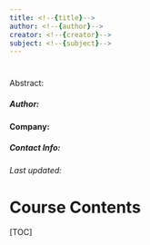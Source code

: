 ```yaml
---
title: <!--{title}-->
author: <!--{author}-->
creator: <!--{creator}-->
subject: <!--{subject}-->
---
```

# <!--{title}-->
<!--{subtitle}-->

Abstract: <!--{abstract}-->



##### Author: <!--{author}-->

#### Company: <!--{creator}-->

##### Contact Info: <!--{contactInfo}-->

###### Last updated: <!--{timestamp}-->



# Course Contents
[TOC]